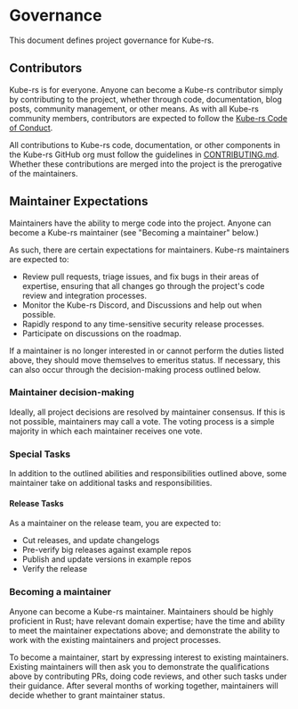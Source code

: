 <!--GENERATED FROM https://github.com/blob/kube-rs/.github/main/governance.md - CHANGES MUST BE MADE THERE -->
# Governance

This document defines project governance for Kube-rs.

## Contributors

Kube-rs is for everyone. Anyone can become a Kube-rs contributor simply by contributing to the project, whether through code, documentation, blog posts, community management, or other means.
As with all Kube-rs community members, contributors are expected to follow the [Kube-rs Code of Conduct][coc].

All contributions to Kube-rs code, documentation, or other components in the Kube-rs GitHub org must follow the guidelines in [CONTRIBUTING.md][contrib].
Whether these contributions are merged into the project is the prerogative of the maintainers.

## Maintainer Expectations

Maintainers have the ability to merge code into the project. Anyone can become a Kube-rs maintainer (see "Becoming a maintainer" below.)

As such, there are certain expectations for maintainers. Kube-rs maintainers are expected to:

* Review pull requests, triage issues, and fix bugs in their areas of expertise, ensuring that all changes go through the project's code review and integration processes.
* Monitor the Kube-rs Discord, and Discussions and help out when possible.
* Rapidly respond to any time-sensitive security release processes.
* Participate on discussions on the roadmap.

If a maintainer is no longer interested in or cannot perform the duties listed above, they should move themselves to emeritus status.
If necessary, this can also occur through the decision-making process outlined below.

### Maintainer decision-making

Ideally, all project decisions are resolved by maintainer consensus.
If this is not possible, maintainers may call a vote.
The voting process is a simple majority in which each maintainer receives one vote.

### Special Tasks

In addition to the outlined abilities and responsibilities outlined above, some maintainer take on additional tasks and responsibilities.

#### Release Tasks

As a maintainer on the release team, you are expected to:

* Cut releases, and update changelogs
* Pre-verify big releases against example repos
* Publish and update versions in example repos
* Verify the release

### Becoming a maintainer

Anyone can become a Kube-rs maintainer. Maintainers should be highly proficient in Rust; have relevant domain expertise; have the time and ability to meet the maintainer expectations above; and demonstrate the ability to work with the existing maintainers and project processes.

To become a maintainer, start by expressing interest to existing maintainers.
Existing maintainers will then ask you to demonstrate the qualifications above by contributing PRs, doing code reviews, and other such tasks under their guidance.
After several months of working together, maintainers will decide whether to grant maintainer status.

[coc]: https://github.com/kube-rs/.github/blob/main/code-of-conduct.md
[contrib]: https://github.com/kube-rs/kube-rs/blob/master/CONTRIBUTING.md
